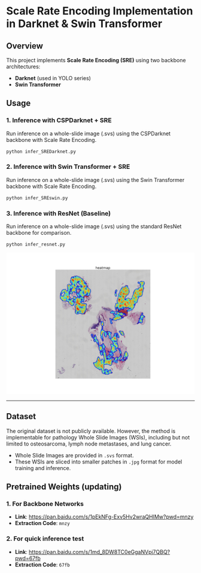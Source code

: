 # Scale Rate Encoding Implementation in Darknet & Swin Transformer

## Overview
This project implements **Scale Rate Encoding (SRE)** using two backbone architectures:
- **Darknet** (used in YOLO series)
- **Swin Transformer**

## Usage

### 1. Inference with CSPDarknet + SRE
Run inference on a whole-slide image (.svs) using the CSPDarknet backbone with Scale Rate Encoding.
```bash
python infer_SREDarknet.py
```

### 2. Inference with Swin Transformer + SRE
Run inference on a whole-slide image (.svs) using the Swin Transformer backbone with Scale Rate Encoding.
```bash
python infer_SREswin.py
```

### 3. Inference with ResNet (Baseline)
Run inference on a whole-slide image (.svs) using the standard ResNet backbone for comparison.
```bash
python infer_resnet.py
```


![heatmap](./results/heatmap.jpg)

---

## Dataset
The original dataset is not publicly available. However, the method is implementable for pathology Whole Slide Images (WSIs), including but not limited to osteosarcoma, lymph node metastases, and lung cancer.
*   Whole Slide Images are provided in `.svs` format.
*   These WSIs are sliced into smaller patches in `.jpg` format for model training and inference.


## Pretrained Weights (updating)

### 1. For Backbone Networks
- **Link**: https://pan.baidu.com/s/1pEkNFg-Exv5Hv2wraQHIMw?pwd=mnzy 
- **Extraction Code**: `mnzy`

### 2. For quick inference test
- **Link**: https://pan.baidu.com/s/1md_8DW8TC0eGgaNVpj7QBQ?pwd=67fb
- **Extraction Code**: `67fb`



  
     

